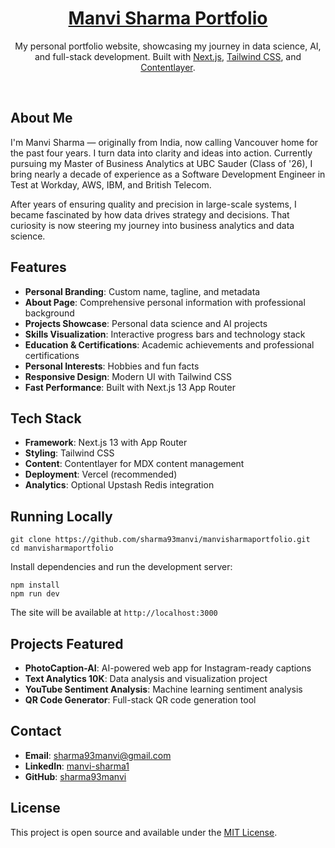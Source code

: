 <div align="center">
    <a href="https://github.com/sharma93manvi/manvisharmaportfolio"><h1 align="center">Manvi Sharma Portfolio</h1></a>

My personal portfolio website, showcasing my journey in data science, AI, and full-stack development. Built with [Next.js](https://nextjs.org/), [Tailwind CSS](https://tailwindcss.com/), and [Contentlayer](https://www.contentlayer.dev/).

</div>

<br/>

## About Me

I'm Manvi Sharma — originally from India, now calling Vancouver home for the past four years. I turn data into clarity and ideas into action. Currently pursuing my Master of Business Analytics at UBC Sauder (Class of '26), I bring nearly a decade of experience as a Software Development Engineer in Test at Workday, AWS, IBM, and British Telecom.

After years of ensuring quality and precision in large-scale systems, I became fascinated by how data drives strategy and decisions. That curiosity is now steering my journey into business analytics and data science.

## Features

- **Personal Branding**: Custom name, tagline, and metadata
- **About Page**: Comprehensive personal information with professional background
- **Projects Showcase**: Personal data science and AI projects
- **Skills Visualization**: Interactive progress bars and technology stack
- **Education & Certifications**: Academic achievements and professional certifications
- **Personal Interests**: Hobbies and fun facts
- **Responsive Design**: Modern UI with Tailwind CSS
- **Fast Performance**: Built with Next.js 13 App Router

## Tech Stack

- **Framework**: Next.js 13 with App Router
- **Styling**: Tailwind CSS
- **Content**: Contentlayer for MDX content management
- **Deployment**: Vercel (recommended)
- **Analytics**: Optional Upstash Redis integration

## Running Locally

```sh-session
git clone https://github.com/sharma93manvi/manvisharmaportfolio.git
cd manvisharmaportfolio
```

Install dependencies and run the development server:
```sh-session
npm install
npm run dev
```

The site will be available at `http://localhost:3000`

## Projects Featured

- **PhotoCaption-AI**: AI-powered web app for Instagram-ready captions
- **Text Analytics 10K**: Data analysis and visualization project
- **YouTube Sentiment Analysis**: Machine learning sentiment analysis
- **QR Code Generator**: Full-stack QR code generation tool

## Contact

- **Email**: sharma93manvi@gmail.com
- **LinkedIn**: [manvi-sharma1](https://www.linkedin.com/in/manvi-sharma1/)
- **GitHub**: [sharma93manvi](https://github.com/sharma93manvi)

## License

This project is open source and available under the [MIT License](LICENSE).
